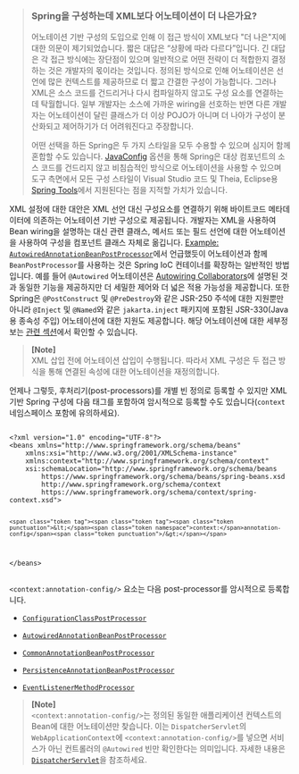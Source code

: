 <blockquote>
<h3 id="spring을-구성하는데-xml보다-어노테이션이-더-나은가요">Spring을 구성하는데 XML보다 어노테이션이 더 나은가요?</h3>
<p>어노테이션 기반 구성의 도입으로 인해 이 접근 방식이 XML보다 "더 나은"지에 대한 의문이 제기되었습니다. 짧은 대답은 “상황에 따라 다르다”입니다. 긴 대답은 각 접근 방식에는 장단점이 있으며 일반적으로 어떤 전략이 더 적합한지 결정하는 것은 개발자의 몫이라는 것입니다. 정의된 방식으로 인해 어노테이션은 선언에 많은 컨텍스트를 제공하므로 더 짧고 간결한 구성이 가능합니다. 그러나 XML은 소스 코드를 건드리거나 다시 컴파일하지 않고도 구성 요소를 연결하는 데 탁월합니다. 일부 개발자는 소스에 가까운 wiring을 선호하는 반면 다른 개발자는 어노테이션이 달린 클래스가 더 이상 POJO가 아니며 더 나아가 구성이 분산화되고 제어하기가 더 어려워진다고 주장합니다.</p>
<p>어떤 선택을 하든 Spring은 두 가지 스타일을 모두 수용할 수 있으며 심지어 함께 혼합할 수도 있습니다. <a href="https://docs.spring.io/spring-framework/reference/core/beans/java.html">JavaConfig</a> 옵션을 통해 Spring은 대상 컴포넌트의 소스 코드를 건드리지 않고 비침습적인 방식으로 어노테이션을 사용할 수 있으며 도구 측면에서 모든 구성 스타일이 Visual Studio 코드 및 Theia, Eclipse용 <a href="https://spring.io/tools">Spring Tools</a>에서 지원된다는 점을 지적할 가치가 있습니다. </p>
</blockquote>
<p>XML 설정에 대한 대안은 XML 선언 대신 구성요소를 연결하기 위해 바이트코드 메타데이터에 의존하는 어노테이션 기반 구성으로 제공됩니다. 개발자는 XML을 사용하여 Bean wiring을 설명하는 대신 관련 클래스, 메서드 또는 필드 선언에 대한 어노테이션을 사용하여 구성을 컴포넌트 클래스 자체로 옮깁니다. <a href="https://docs.spring.io/spring-framework/reference/core/beans/factory-extension.html#beans-factory-extension-bpp-examples-aabpp">Example: <code>AutowiredAnnotationBeanPostProcessor</code></a>에서 언급했듯이 어노테이션과 함께 <code>BeanPostProcessor</code>를 사용하는 것은 Spring IoC 컨테이너를 확장하는 일반적인 방법입니다. 예를 들어 <code>@Autowired</code> 어노테이션은 <a href="https://docs.spring.io/spring-framework/reference/core/beans/dependencies/factory-autowire.html">Autowiring Collaborators</a>에 설명된 것과 동일한 기능을 제공하지만 더 세밀한 제어와 더 넓은 적용 가능성을 제공합니다. 또한 Spring은 <code>@PostConstruct</code> 및 <code>@PreDestroy</code>와 같은 JSR-250 주석에 대한 지원뿐만 아니라 <code>@Inject</code> 및 <code>@Named</code>와 같은 <code>jakarta.inject</code> 패키지에 포함된 JSR-330(Java용 종속성 주입) 어노테이션에 대한 지원도 제공합니다. 해당 어노테이션에 대한 세부정보는 <a href="https://docs.spring.io/spring-framework/reference/core/beans/standard-annotations.html">관련 섹션</a>에서 확인할 수 있습니다.</p>
<blockquote>
<p><strong>[Note]</strong><br>
XML 삽입 전에 어노테이션 삽입이 수행됩니다. 따라서 XML 구성은 두 접근 방식을 통해 연결된 속성에 대한 어노테이션을 재정의합니다.</p>
</blockquote>
<p>언제나 그렇듯, 후처리기(post-processors)를 개별 빈 정의로 등록할 수 있지만 XML 기반 Spring 구성에 다음 태그를 포함하여 암시적으로 등록할 수도 있습니다(<code>context</code> 네임스페이스 포함에 유의하세요).</p>
<pre><code class="language-xml">
<span class="token prolog">&lt;?xml version="1.0" encoding="UTF-8"?&gt;</span>
<span class="token tag"><span class="token tag"><span class="token punctuation">&lt;</span>beans</span> <span class="token attr-name">xmlns</span><span class="token attr-value"><span class="token punctuation">=</span><span class="token punctuation">"</span>http://www.springframework.org/schema/beans<span class="token punctuation">"</span></span>
	<span class="token attr-name"><span class="token namespace">xmlns:</span>xsi</span><span class="token attr-value"><span class="token punctuation">=</span><span class="token punctuation">"</span>http://www.w3.org/2001/XMLSchema-instance<span class="token punctuation">"</span></span>
	<span class="token attr-name"><span class="token namespace">xmlns:</span>context</span><span class="token attr-value"><span class="token punctuation">=</span><span class="token punctuation">"</span>http://www.springframework.org/schema/context<span class="token punctuation">"</span></span>
	<span class="token attr-name"><span class="token namespace">xsi:</span>schemaLocation</span><span class="token attr-value"><span class="token punctuation">=</span><span class="token punctuation">"</span>http://www.springframework.org/schema/beans
		https://www.springframework.org/schema/beans/spring-beans.xsd
		http://www.springframework.org/schema/context
		https://www.springframework.org/schema/context/spring-context.xsd<span class="token punctuation">"</span></span><span class="token punctuation">&gt;</span></span>

	<span class="token tag"><span class="token tag"><span class="token punctuation">&lt;</span><span class="token namespace">context:</span>annotation-config</span><span class="token punctuation">/&gt;</span></span>

<span class="token tag"><span class="token tag"><span class="token punctuation">&lt;/</span>beans</span><span class="token punctuation">&gt;</span></span></code></pre>
<p><code>&lt;context:annotation-config/&gt;</code> 요소는 다음 post-processor를 암시적으로 등록합니다.</p>
<ul>
<li>
<p><a href="https://docs.spring.io/spring-framework/docs/6.1.4/javadoc-api/org/springframework/context/annotation/ConfigurationClassPostProcessor.html"><code>ConfigurationClassPostProcessor</code></a></p>
</li>
<li>
<p><a href="https://docs.spring.io/spring-framework/docs/6.1.4/javadoc-api/org/springframework/beans/factory/annotation/AutowiredAnnotationBeanPostProcessor.html"><code>AutowiredAnnotationBeanPostProcessor</code></a></p>
</li>
<li>
<p><a href="https://docs.spring.io/spring-framework/docs/6.1.4/javadoc-api/org/springframework/context/annotation/CommonAnnotationBeanPostProcessor.html"><code>CommonAnnotationBeanPostProcessor</code></a></p>
</li>
<li>
<p><a href="https://docs.spring.io/spring-framework/docs/6.1.4/javadoc-api/org/springframework/orm/jpa/support/PersistenceAnnotationBeanPostProcessor.html"><code>PersistenceAnnotationBeanPostProcessor</code></a></p>
</li>
<li>
<p><a href="https://docs.spring.io/spring-framework/docs/6.1.4/javadoc-api/org/springframework/context/event/EventListenerMethodProcessor.html"><code>EventListenerMethodProcessor</code></a></p>
</li>
</ul>
<blockquote>
<p><strong>[Note]</strong><br>
<code>&lt;context:annotation-config/&gt;</code>는 정의된 동일한 애플리케이션 컨텍스트의 Bean에 대한 어노테이션만 찾습니다. 이는 <code>DispatcherServlet</code>의 <code>WebApplicationContext</code>에 <code>&lt;context:annotation-config/&gt;</code>를 넣으면 서비스가 아닌 컨트롤러의 <code>@Autowired</code> 빈만 확인한다는 의미입니다. 자세한 내용은 <a href="https://docs.spring.io/spring-framework/reference/web/webmvc/mvc-servlet.html"><code>DispatcherServlet</code></a>을 참조하세요.</p>
</blockquote>